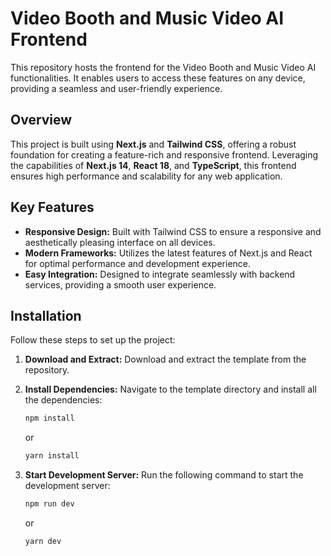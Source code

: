 # Video Booth and Music Video AI Frontend

This repository hosts the frontend for the Video Booth and Music Video AI functionalities. It enables users to access these features on any device, providing a seamless and user-friendly experience.

## Overview

This project is built using **Next.js** and **Tailwind CSS**, offering a robust foundation for creating a feature-rich and responsive frontend. Leveraging the capabilities of **Next.js 14**, **React 18**, and **TypeScript**, this frontend ensures high performance and scalability for any web application.

## Key Features

- **Responsive Design:** Built with Tailwind CSS to ensure a responsive and aesthetically pleasing interface on all devices.
- **Modern Frameworks:** Utilizes the latest features of Next.js and React for optimal performance and development experience.
- **Easy Integration:** Designed to integrate seamlessly with backend services, providing a smooth user experience.

## Installation

Follow these steps to set up the project:

1. **Download and Extract:** Download and extract the template from the repository.

2. **Install Dependencies:** Navigate to the template directory and install all the dependencies:

   ```bash
   npm install
   ```

   or

   ```bash
   yarn install
   ```

3. **Start Development Server:** Run the following command to start the development server:

   ```bash
   npm run dev
   ```

   or

   ```bash
   yarn dev
   ```
